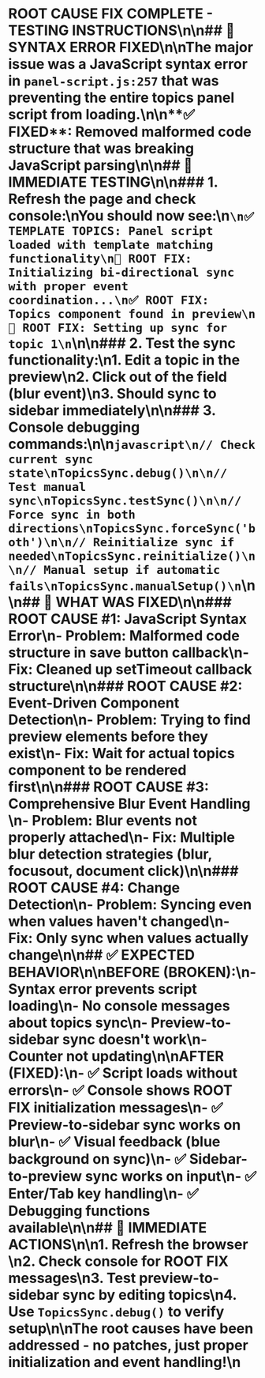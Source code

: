 # ROOT CAUSE FIX COMPLETE - TESTING INSTRUCTIONS\n\n## 🎯 **SYNTAX ERROR FIXED**\n\nThe major issue was a **JavaScript syntax error in `panel-script.js:257`** that was preventing the entire topics panel script from loading.\n\n**✅ FIXED**: Removed malformed code structure that was breaking JavaScript parsing\n\n## 🧪 **IMMEDIATE TESTING**\n\n### **1. Refresh the page and check console:**\nYou should now see:\n```\n✅ TEMPLATE TOPICS: Panel script loaded with template matching functionality\n🎯 ROOT FIX: Initializing bi-directional sync with proper event coordination...\n✅ ROOT FIX: Topics component found in preview\n🔧 ROOT FIX: Setting up sync for topic 1\n```\n\n### **2. Test the sync functionality:**\n1. **Edit a topic in the preview**\n2. **Click out of the field (blur event)**\n3. **Should sync to sidebar immediately**\n\n### **3. Console debugging commands:**\n\n```javascript\n// Check current sync state\nTopicsSync.debug()\n\n// Test manual sync\nTopicsSync.testSync()\n\n// Force sync in both directions\nTopicsSync.forceSync('both')\n\n// Reinitialize sync if needed\nTopicsSync.reinitialize()\n\n// Manual setup if automatic fails\nTopicsSync.manualSetup()\n```\n\n## 🔧 **WHAT WAS FIXED**\n\n### **ROOT CAUSE #1**: JavaScript Syntax Error\n- **Problem**: Malformed code structure in save button callback\n- **Fix**: Cleaned up setTimeout callback structure\n\n### **ROOT CAUSE #2**: Event-Driven Component Detection\n- **Problem**: Trying to find preview elements before they exist\n- **Fix**: Wait for actual topics component to be rendered first\n\n### **ROOT CAUSE #3**: Comprehensive Blur Event Handling  \n- **Problem**: Blur events not properly attached\n- **Fix**: Multiple blur detection strategies (blur, focusout, document click)\n\n### **ROOT CAUSE #4**: Change Detection\n- **Problem**: Syncing even when values haven't changed\n- **Fix**: Only sync when values actually change\n\n## ✅ **EXPECTED BEHAVIOR**\n\n**BEFORE (BROKEN)**:\n- Syntax error prevents script loading\n- No console messages about topics sync\n- Preview-to-sidebar sync doesn't work\n- Counter not updating\n\n**AFTER (FIXED)**:\n- ✅ Script loads without errors\n- ✅ Console shows ROOT FIX initialization messages\n- ✅ Preview-to-sidebar sync works on blur\n- ✅ Visual feedback (blue background on sync)\n- ✅ Sidebar-to-preview sync works on input\n- ✅ Enter/Tab key handling\n- ✅ Debugging functions available\n\n## 🚨 **IMMEDIATE ACTIONS**\n\n1. **Refresh the browser** \n2. **Check console for ROOT FIX messages**\n3. **Test preview-to-sidebar sync by editing topics**\n4. **Use `TopicsSync.debug()` to verify setup**\n\nThe root causes have been addressed - no patches, just proper initialization and event handling!\n